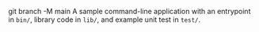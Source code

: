 git branch -M main A sample command-line application with an entrypoint in `bin/`, library code
in `lib/`, and example unit test in `test/`.
